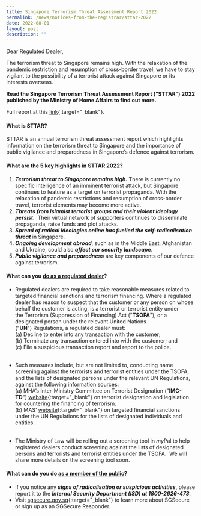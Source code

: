 ```yaml
---
title: Singapore Terrorism Threat Assessment Report 2022
permalink: /news/notices-from-the-registrar/sttar-2022
date: 2022-08-01
layout: post
description: ""
---
```

Dear Regulated Dealer,

The terrorism threat to Singapore remains high. With the relaxation of the pandemic restriction and resumption of cross-border travel, we have to stay vigilant to the possibility of a terrorist attack against Singapore or its interests overseas. 

**Read the Singapore Terrorism Threat Assessment Report (“STTAR”) 2022 published by the Ministry of Home Affairs to find out more.**

Full report at this [link](https://www.mha.gov.sg/docs/default-source/default-document-library/singapore-terrorism-threat-assessment-report-2022.pdf){:target="_blank"}.

#### What is STTAR?

STTAR is an annual terrorism threat assessment report which highlights information on the terrorism threat to Singapore and the importance of public vigilance and preparedness in Singapore’s defence against terrorism.

#### What are the 5 key highlights in STTAR 2022?

1.  **_Terrorism threat to Singapore remains high._** There is currently no specific intelligence of an imminent terrorist attack, but Singapore continues to feature as a target on terrorist propaganda. With the relaxation of pandemic restrictions and resumption of cross-border travel, terrorist elements may become more active.
2.  **_Threats from Islamist terrorist groups and their violent ideology persist._**  Their virtual network of supporters continues to disseminate propaganda, raise funds and plot attacks.
3.  **_Spread of radical ideologies online has fuelled the self-radicalisation threat_** in Singapore.
4.  **_Ongoing development abroad_**, such as in the Middle East, Afghanistan and Ukraine, could also **_affect our security landscape_**.
5.  **_Public vigilance and preparedness_** are key components of our defence against terrorism.

#### What can you <u>do as a regulated dealer</u>?
*   Regulated dealers are required to take reasonable measures related to targeted financial sanctions and terrorism financing. Where a regulated dealer has reason to suspect that the customer or any person on whose behalf the customer is acting, is a terrorist or terrorist entity under the Terrorism (Suppression of Financing) Act ("**TSOFA**"), or a designated person under the relevant United Nations ("**UN**") Regulations, a regulated dealer must:<br>
	(a) Decline to enter into any transaction with the customer;<br>
	(b) Terminate any transaction entered into with the customer; and <br>
	(c) File a suspicious transaction report and report to the police.
<br><br>
*   Such measures include, but are not limited to, conducting name screening against the terrorists and terrorist entities under the TSOFA, and the lists of designated persons under the relevant UN Regulations, against the following information sources: <br>
	(a) MHA’s Inter-Ministry Committee on Terrorist Designation ("**IMC-TD**") [website](https://www.mha.gov.sg/what-we-do/managing-security-threats/countering-the-financing-of-terrorism){:target="_blank"} on terrorist designation and legislation for countering the financing of terrorism. <br>
	(b) MAS’ [website](https://www.mas.gov.sg/regulation/anti-money-laundering/targeted-financial-sanctions/lists-of-designated-individuals-and-entities){:target="_blank"} on targeted financial sanctions under the UN Regulations for the lists of designated individuals and entities. <br><br>

*   The Ministry of Law will be rolling out a screening tool in <i>my</i>Pal to help registered dealers conduct screening against the lists of designated persons and terrorists and terrorist entities under the TSOFA.  We will share more details on the screening tool soon.  

#### What can do you do <u>as a member of the public</u>?

*   If you notice any **_signs of radicalisation or suspicious activities_**, please report it to the **_Internal Security Department (ISD) at 1800-2626-473_**.
*   Visit [sgsecure.gov.sg](https://www.sgsecure.gov.sg/){:target="_blank"} to learn more about SGSecure or sign up as an SGSecure Responder.